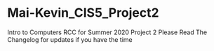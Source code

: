 # Mai-Kevin_CIS5_Project2
Intro to Computers RCC for Summer 2020 Project 2 
Please Read The Changelog for updates if you have the time 
